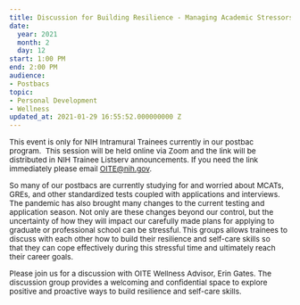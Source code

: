 ```yaml
---
title: Discussion for Building Resilience - Managing Academic Stressors
date:
  year: 2021
  month: 2
  day: 12
start: 1:00 PM
end: 2:00 PM
audience:
- Postbacs
topic:
- Personal Development
- Wellness
updated_at: 2021-01-29 16:55:52.000000000 Z
---
```

<span style="font-size: 10pt;">This event is only for NIH Intramural
Trainees currently in our postbac program.  This session will be held
online via Zoom and the link will be distributed in NIH Trainee Listserv
announcements. If you need the link immediately please email
OITE@nih.gov. </span>

<span style="font-size: 10pt;">So many of our postbacs are currently
studying for and worried about MCATs, GREs, and other standardized tests
coupled with applications and interviews. The pandemic has also brought
many changes to the current testing and application season. Not only are
these changes beyond our control, but the uncertainty of how they will
impact our carefully made plans for applying to graduate or professional
school can be stressful. This groups allows trainees to discuss with
each other how to build their resilience and self-care skills so
that they can cope effectively during this stressful time and ultimately
reach their career goals.  </span>

<span style="font-size: 10pt;">Please join us for a discussion with OITE
Wellness Advisor, Erin Gates. The discussion group provides a welcoming
and confidential space to explore positive and proactive ways to build
resilience and self-care skills.</span>
